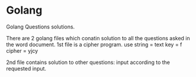 # Golang
Golang Questions solutions.

There are 2 golang files which conatin solution to all the questions asked in the word document.
1st file is a cipher program.
use string = text 
    key = f
    cipher = yjcy
    
2nd file contains solution to other questions:
input according to the requested input.
